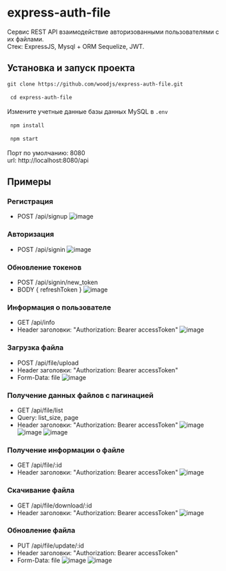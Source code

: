 # express-auth-file

Сервис REST API взаимодействие авторизованными пользователями с их файлами. <br>
Стек: ExpressJS, Mysql + ORM Sequelize, JWT.<br>

## Установка и запуск проекта
`git clone https://github.com/woodjs/express-auth-file.git`<br><br>
` cd express-auth-file`<br>
<br>
Измените учетные данные базы данных MySQL в `.env`<br><br>
` npm install`<br><br>
` npm start`<br>
<br>
Порт по умолчанию: 8080<br>
url: http://localhost:8080/api

## Примеры

### Регистрация
- POST /api/signup
![image](https://user-images.githubusercontent.com/45289944/162497987-81a57bd9-2f51-446d-bc43-7929d6a4e8ca.png)


### Авторизация
- POST /api/signin
![image](https://user-images.githubusercontent.com/45289944/162498134-04a42296-7df0-4f19-8dfe-24df784e8ea6.png)

### Обновление токенов
- POST /api/signin/new_token
- BODY { refreshToken }
![image](https://user-images.githubusercontent.com/45289944/162498639-0113068d-47c0-4bd2-ba9f-8eadfa8f6959.png)

### Информация о пользователе
- GET /api/info
- Header заголовки: "Authorization: Bearer accessToken"
![image](https://user-images.githubusercontent.com/45289944/162498812-d6f8d07c-6a8c-484e-a329-e82abd9b73be.png)

### Загрузка файла
- POST /api/file/upload
- Header заголовки: "Authorization: Bearer accessToken"
- Form-Data: file
![image](https://user-images.githubusercontent.com/45289944/162499259-53afc006-1b16-4655-94ec-a905ace8a8d1.png)

### Получение данных файлов с пагинацией
- GET /api/file/list
- Query: list_size, page
- Header заголовки: "Authorization: Bearer accessToken"
![image](https://user-images.githubusercontent.com/45289944/162499597-25d2dc65-c119-4d5d-bf82-6a39159583f6.png)
![image](https://user-images.githubusercontent.com/45289944/162499633-844c64b5-3a03-4ddb-8231-6df73776b810.png)
![image](https://user-images.githubusercontent.com/45289944/162499657-1fad9200-3033-4c51-b557-a555b0a9609c.png)

### Получение информации о файле
- GET /api/file/:id
- Header заголовки: "Authorization: Bearer accessToken"
![image](https://user-images.githubusercontent.com/45289944/162499744-051e6bb2-c149-4ed6-9547-fe7258a76974.png)

### Скачивание файла
- GET /api/file/download/:id
- Header заголовки: "Authorization: Bearer accessToken"
![image](https://user-images.githubusercontent.com/45289944/162499860-3599a90e-96d3-4356-9fba-1ca9627cc891.png)

### Обновление файла
- PUT /api/file/update/:id
- Header заголовки: "Authorization: Bearer accessToken"
- Form-Data: file
![image](https://user-images.githubusercontent.com/45289944/162500145-af4d50b8-9f80-4583-bbfe-780a9ac177b2.png)
![image](https://user-images.githubusercontent.com/45289944/162500186-ffb96236-b7cb-4d41-a8ae-fceebe9eb793.png)





